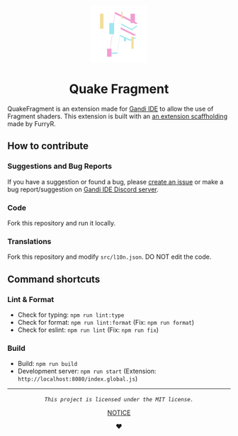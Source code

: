 <div align="center">

![QuakeFragment logo](./src/assets/Quake%20Fragment.png "QuakeFragment Logo") 

# Quake Fragment

</div>

QuakeFragment is an extension made for [Gandi IDE](https://getgandi.com/) to allow the use of Fragment shaders.
This extension is built with an [an extension scaffholding](https://github.com/FurryR/scratch-ext) made by FurryR.

## How to contribute

### Suggestions and Bug Reports

If you have a suggestion or found a bug, please [create an issue](https://github.com/QuakeFamily/QuakeFragment/issues/new) or make a bug report/suggestion on [Gandi IDE Discord server](https://discord.gg/gandi).

### Code

Fork this repository and run it locally.

### Translations

Fork this repository and modify `src/l10n.json`. DO NOT edit the code.

## Command shortcuts

### Lint & Format

- Check for typing: `npm run lint:type`
- Check for format: `npm run lint:format` (Fix: `npm run format`)
- Check for eslint: `npm run lint` (Fix: `npm run fix`)

### Build

- Build: `npm run build`
- Development server: `npm run start` (Extension: `http://localhost:8080/index.global.js`)

---

<div align="center">

_`This project is licensed under the MIT license.`_

[NOTICE](./NOTICE.md)

❤️

</div>
